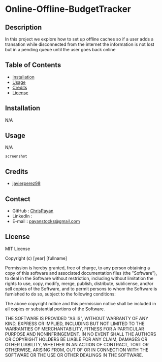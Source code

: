 # Online-Offline-BudgetTracker
## Description
In this project we explore how to set up offline caches so if a user adds a transation while disconnected from the internet the information is not lost but in a pending queue until the user goes back online

## Table of Contents
- [Installation](#installation)
- [Usage](#usage)
- [Credits](#credits)
- [License](#license)
## Installation
N/A
## Usage
N/A

    screenshot

## Credits

- [javierperez98](https://github.com/javierperez98)

## Contact
* GitHub : [ChrisPayan](https://github.com/ChrisPayan)
* LinkedIn : 
* E-mail : [payanstocks@gmail.com](payanstocks@gmail.com)

## License
MIT License

Copyright (c) [year] [fullname]

Permission is hereby granted, free of charge, to any person obtaining a copy
of this software and associated documentation files (the "Software"), to deal
in the Software without restriction, including without limitation the rights
to use, copy, modify, merge, publish, distribute, sublicense, and/or sell
copies of the Software, and to permit persons to whom the Software is
furnished to do so, subject to the following conditions:

The above copyright notice and this permission notice shall be included in all
copies or substantial portions of the Software.

THE SOFTWARE IS PROVIDED "AS IS", WITHOUT WARRANTY OF ANY KIND, EXPRESS OR
IMPLIED, INCLUDING BUT NOT LIMITED TO THE WARRANTIES OF MERCHANTABILITY,
FITNESS FOR A PARTICULAR PURPOSE AND NONINFRINGEMENT. IN NO EVENT SHALL THE
AUTHORS OR COPYRIGHT HOLDERS BE LIABLE FOR ANY CLAIM, DAMAGES OR OTHER
LIABILITY, WHETHER IN AN ACTION OF CONTRACT, TORT OR OTHERWISE, ARISING FROM,
OUT OF OR IN CONNECTION WITH THE SOFTWARE OR THE USE OR OTHER DEALINGS IN THE
SOFTWARE.
